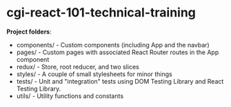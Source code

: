 # cgi-react-101-technical-training

**Project folders**:
   - components/ - Custom components (including App and the navbar)
   - pages/ - Custom pages with associated React Router routes in the App component
   - redux/ - Store, root reducer, and two slices
   - styles/ - A couple of small stylesheets for minor things
   - tests/ - Unit and "integration" tests using DOM Testing Library and React Testing Library.
   - utils/ - Utility functions and constants
